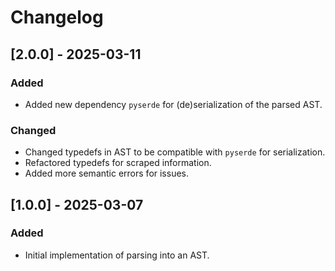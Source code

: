 # Changelog

## [2.0.0] - 2025-03-11

### Added

- Added new dependency `pyserde` for (de)serialization of the parsed AST.

### Changed

- Changed typedefs in AST to be compatible with `pyserde` for serialization.
- Refactored typedefs for scraped information.
- Added more semantic errors for issues.

## [1.0.0] - 2025-03-07

### Added

- Initial implementation of parsing into an AST.
